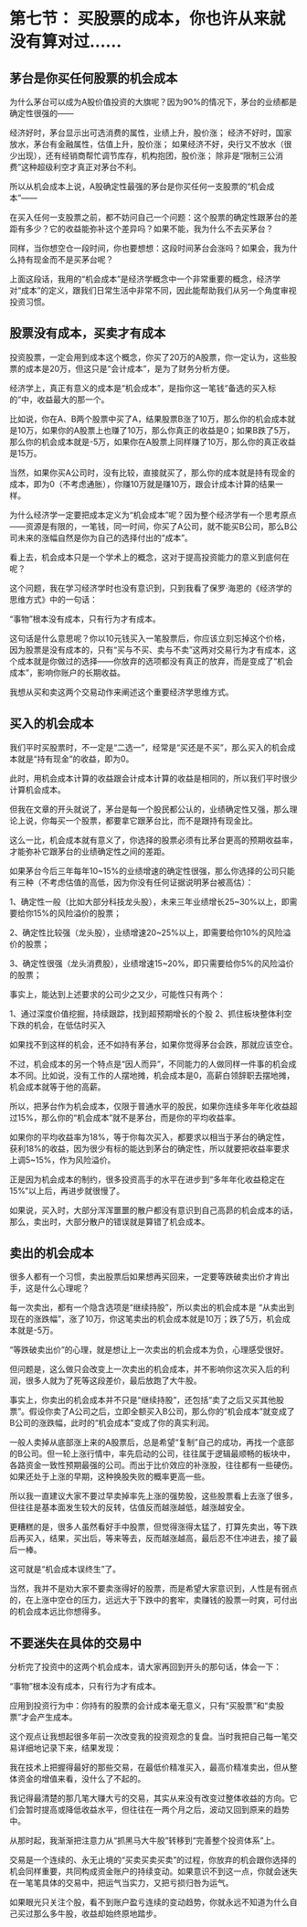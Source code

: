 # 第七节： 买股票的成本，你也许从来就没有算对过……

## 茅台是你买任何股票的机会成本
为什么茅台可以成为A股价值投资的大旗呢？因为90%的情况下，茅台的业绩都是确定性很强的——

经济好时，茅台显示出可选消费的属性，业绩上升，股价涨；
经济不好时，国家放水，茅台有金融属性，估值上升，股价涨；
如果经济不好，央行又不放水（很少出现），还有经销商帮忙调节库存，机构抱团，股价涨；
除非是“限制三公消费”这种超级利空才真正对茅台不利。

所以从机会成本上说，A股确定性最强的茅台是你买任何一支股票的“机会成本”——

在买入任何一支股票之前，都不妨问自己一个问题：这个股票的确定性跟茅台的差距有多少？它的收益能弥补这个差异吗？如果不能，我为什么不去买茅台？

同样，当你想空仓一段时间，你也要想想：这段时间茅台会涨吗？如果会，我为什么持有现金而不是买茅台呢？

上面这段话，我用的“机会成本”是经济学概念中一个非常重要的概念，经济学对“成本”的定义，跟我们日常生活中非常不同，因此能帮助我们从另一个角度审视投资习惯。

## 股票没有成本，买卖才有成本



投资股票，一定会用到成本这个概念，你买了20万的A股票，你一定认为，这些股票的成本是20万，但这只是“会计成本”，是为了财务分析方便。

经济学上，真正有意义的成本是“机会成本”，是指你这一笔钱“备选的买入标的”中，收益最大的那一个。

比如说，你在A、B两个股票中买了A，结果股票B涨了10万，那么你的机会成本就是10万，如果你的A股票上也赚了10万，那么你真正的收益是0；如果B跌了5万，那么你的机会成本就是-5万，如果你在A股票上同样赚了10万，那么你的真正收益是15万。

当然，如果你买A公司时，没有比较，直接就买了，那么你的成本就是持有现金的成本，即为0（不考虑通胀），你赚10万就是赚10万，跟会计成本计算的结果一样。

为什么经济学一定要把成本定义为“机会成本”呢？因为整个经济学有一个思考原点——资源是有限的，一笔钱，同一时间，你买了A公司，就不能买B公司，那么B公司未来的涨幅自然是你为自己的选择付出的“成本”。

看上去，机会成本只是一个学术上的概念，这对于提高投资能力的意义到底何在呢？

这个问题，我在学习经济学时也没有意识到，只到我看了保罗·海恩的《经济学的思维方式》中的一句话：

“事物”根本没有成本，只有行为才有成本。

这句话是什么意思呢？你以10元钱买入一笔股票后，你应该立刻忘掉这个价格，因为股票是没有成本的，只有“买与不买、卖与不卖”这两对交易行为才有成本，这个成本就是你做过的选择——你放弃的选项都没有真正的放弃，而是变成了“机会成本”，影响你账户的长期收益。

我想从买和卖这两个交易动作来阐述这个重要经济学思维方式。

## 买入的机会成本

我们平时买股票时，不一定是“二选一”，经常是“买还是不买”，那么买入的机会成本就是“持有现金”的收益，即为0。

此时，用机会成本计算的收益跟会计成本计算的收益是相同的，所以我们平时很少计算机会成本。

但我在文章的开头就说了，茅台是每一个股民都公认的，业绩确定性又强，那么理论上说，你每买一个股票，都要拿它跟茅台比，而不是跟持有现金比。

这么一比，机会成本就有意义了，你选择的股票必须有比茅台更高的预期收益率，才能弥补它跟茅台的业绩确定性之间的差距。

如果茅台今后三年每年10~15%的业绩增速的确定性很强，那么你选择的公司只能有三种（不考虑估值的高低，因为你没有任何证据说明茅台被高估）：

1、确定性一般（比如大部分科技龙头股），未来三年业绩增长25~30%以上，即需要给你15%的风险溢价的股票；

2、确定性比较强（龙头股），业绩增速20~25%以上，即需要给你10%的风险溢价的股票；

3、确定性很强（龙头消费股），业绩增速15~20%，即只需要给你5%的风险溢价的股票；

事实上，能达到上述要求的公司少之又少，可能性只有两个：

1、通过深度价值挖掘，持续跟踪，找到超预期增长的个股
2、抓住板块整体利空下跌的机会，在低估时买入

如果找不到这样的机会，还不如持有茅台，如果你觉得茅台会跌，那就应该空仓。

不过，机会成本的另一个特点是“因人而异”，不同能力的人做同样一件事的机会成本不同。比如说，没有工作的人摆地摊，机会成本是0，高薪白领辞职去摆地摊，机会成本就等于他的高薪。

所以，把茅台作为机会成本，仅限于普通水平的股民，如果你连续多年年化收益超过15%，那么你的“机会成本”就不是茅台，而是你的平均收益率。

如果你的平均收益率为18%，等于你每次买入，都要求以相当于茅台的确定性，获利18%的收益，因为很少有标的能达到茅台的确定性，所以就要把收益率要求上调5~15%，作为风险溢价。

正是因为机会成本的制约，很多投资高手的水平在进步到“多年年化收益稳定在15%”以上后，再进步就很慢了。

如果说，买入时，大部分浑浑噩噩的散户都没有意识到自己高昴的机会成本的话，那么，卖出时，大部分散户的错误就是算错了机会成本。

## 卖出的机会成本



很多人都有一个习惯，卖出股票后如果想再买回来，一定要等跌破卖出价才肯出手，这是什么心理呢？

每一次卖出，都有一个隐含选项是“继续持股”，所以卖出的机会成本是 “从卖出到现在的涨跌幅”，涨了10万，你这笔卖出的机会成本就是10万；跌了5万，机会成本就是-5万。

“等跌破卖出价”的心理，就是想让上一次卖出的机会成本为负，心理感受很好。

但问题是，这么做只会改变上一次卖出的机会成本，并不影响你这次买入后的利润，很多人就为了死等这段差价，最后放跑了大牛股。

事实上，你卖出的机会成本并不只是“继续持股”，还包括“卖了之后又买其他股票”。假设你卖了A公司之后，立即全额买入B公司，那么你的“机会成本”就变成了B公司的涨跌幅，此时的“机会成本”变成了你的真实利润。

一般人卖掉从底部涨上来的A股票后，总是希望“复制”自己的成功，再找一个底部的B公司。但一轮上涨行情中，率先启动的公司，往往属于逻辑最顺畅的板块中，各路资金一致性预期最强的公司。而出于比价效应的补涨股，往往都有一些硬伤。如果还处于上涨的早期，这种换股失败的概率更高一些。

所以我一直建议大家不要过早卖掉率先上涨的强势股，这些股票看上去涨了很多，但往往是基本面发生较大的反转，估值反而越涨越低，越涨越安全。

更糟糕的是，很多人虽然看好手中股票，但觉得涨得太猛了，打算先卖出，等下跌后再买入，结果，买出后，等来等去，反而越涨越高，最后忍不住冲进去，接了最后一棒。

这可就是“机会成本误终生”了。

当然，我并不是劝大家不要卖涨得好的股票，而是希望大家意识到，人性是有弱点的，在上涨中空仓的压力，远远大于下跌中的套牢，卖赚钱的股票一时爽，可付出的机会成本远比你想得多。


## 不要迷失在具体的交易中

分析完了投资中的这两个机会成本，请大家再回到开头的那句话，体会一下：

“事物”根本没有成本，只有行为才有成本。

应用到投资行为中：你持有的股票的会计成本毫无意义，只有“买股票”和“卖股票”才会产生成本。

这个观点让我想起很多年前一次改变我的投资观念的复盘。当时我把自己每一笔交易详细地记录下来，结果发现：

我在技术上把握得最好的那些交易，在最低价精准买入，最高价精准卖出，但从整体资金的增值来看，没什么了不起的。

我记得最清楚的那几笔大赚大亏的交易，其实从来没有改变过整体收益的方向。它们会暂时提高或降低收益水平，但往往在一两个月之后，波动又回到原来的趋势中。

从那时起，我渐渐把注意力从“抓黑马大牛股”转移到“完善整个投资体系”上。

交易是一个连续的、永无止境的“买卖买卖买卖”的过程，你放弃的机会跟你选择的机会同样重要，共同构成资金账户的持续变动。如果意识不到这一点，你就会迷失在一笔笔具体的交易中，把运气当实力，又把亏损归咎为运气。

如果眼光只关注个股，看不到账户盈亏连续的变动趋势，你就永远不知道为什么自己买过那么多牛股，收益却始终原地踏步。